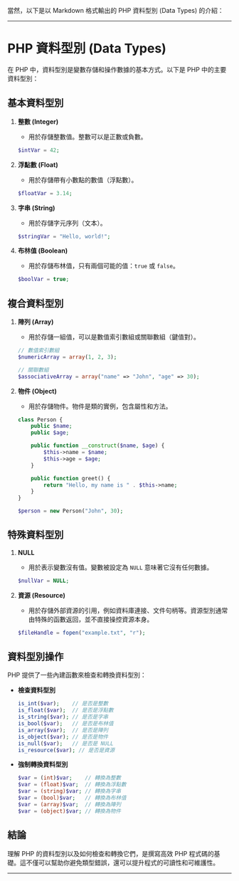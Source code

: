 當然，以下是以 Markdown 格式輸出的 PHP 資料型別 (Data Types) 的介紹：

---

# PHP 資料型別 (Data Types)

在 PHP 中，資料型別是變數存儲和操作數據的基本方式。以下是 PHP 中的主要資料型別：

## 基本資料型別

1. **整數 (Integer)**

   - 用於存儲整數值。整數可以是正數或負數。

   ```php
   $intVar = 42;
   ```

2. **浮點數 (Float)**

   - 用於存儲帶有小數點的數值（浮點數）。

   ```php
   $floatVar = 3.14;
   ```

3. **字串 (String)**

   - 用於存儲字元序列（文本）。

   ```php
   $stringVar = "Hello, world!";
   ```

4. **布林值 (Boolean)**
   - 用於存儲布林值，只有兩個可能的值：`true` 或 `false`。
   ```php
   $boolVar = true;
   ```

## 複合資料型別

1. **陣列 (Array)**

   - 用於存儲一組值，可以是數值索引數組或關聯數組（鍵值對）。

   ```php
   // 數值索引數組
   $numericArray = array(1, 2, 3);

   // 關聯數組
   $associativeArray = array("name" => "John", "age" => 30);
   ```

2. **物件 (Object)**

   - 用於存儲物件。物件是類的實例，包含屬性和方法。

   ```php
   class Person {
       public $name;
       public $age;

       public function __construct($name, $age) {
           $this->name = $name;
           $this->age = $age;
       }

       public function greet() {
           return "Hello, my name is " . $this->name;
       }
   }

   $person = new Person("John", 30);
   ```

## 特殊資料型別

1. **NULL**

   - 用於表示變數沒有值。變數被設定為 `NULL` 意味著它沒有任何數據。

   ```php
   $nullVar = NULL;
   ```

2. **資源 (Resource)**
   - 用於存儲外部資源的引用，例如資料庫連接、文件句柄等。資源型別通常由特殊的函數返回，並不直接操控資源本身。
   ```php
   $fileHandle = fopen("example.txt", "r");
   ```

## 資料型別操作

PHP 提供了一些內建函數來檢查和轉換資料型別：

- **檢查資料型別**

  ```php
  is_int($var);    // 是否是整數
  is_float($var);  // 是否是浮點數
  is_string($var); // 是否是字串
  is_bool($var);   // 是否是布林值
  is_array($var);  // 是否是陣列
  is_object($var); // 是否是物件
  is_null($var);   // 是否是 NULL
  is_resource($var); // 是否是資源
  ```

- **強制轉換資料型別**
  ```php
  $var = (int)$var;    // 轉換為整數
  $var = (float)$var;  // 轉換為浮點數
  $var = (string)$var; // 轉換為字串
  $var = (bool)$var;   // 轉換為布林值
  $var = (array)$var;  // 轉換為陣列
  $var = (object)$var; // 轉換為物件
  ```

## 結論

理解 PHP 的資料型別以及如何檢查和轉換它們，是撰寫高效 PHP 程式碼的基礎。這不僅可以幫助你避免類型錯誤，還可以提升程式的可讀性和可維護性。

---
